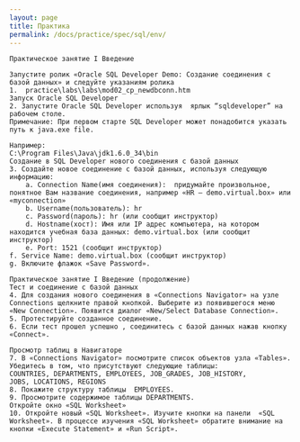 ```yaml
---
layout: page
title: Практика
permalink: /docs/practice/spec/sql/env/
---
```


    Практическое занятие I Введение

    Запустите ролик «Oracle SQL Developer Demo: Создание соединения с базой данных» и следуйте указаниям ролика
    1.	practice\labs\labs\mod02_cp_newdbconn.htm
    Запуск Oracle SQL Developer
    2. Запустите Oracle SQL Developer используя  ярлык “sqldeveloper” на рабочем столе.  
    Примечание: При первом старте SQL Developer может понадобится указать путь к java.exe file.

    Например:
    C:\Program Files\Java\jdk1.6.0_34\bin
    Создание в SQL Developer нового соединения с базой данных
    3. Создайте новое соединение с базой данных, используя следующую информацию:
    	a. Connection Name(имя соединения):  придумайте произвольное, понятное Вам название соединения, например «HR – demo.virtual.box» или «myconnection»
    	b. Username(пользователь): hr
    	c. Password(пароль): hr (или сообщит инструктор)
    	d. Hostname(хост): Имя или IP адрес компьютера, на котором находится учебная база данных: demo.virtual.box (или сообщит инструктор)
    	e. Port: 1521 (сообщит инструктор)
    f. Service Name: demo.virtual.box (сообщит инструктор)
    g. Включите флажок «Save Password».

    Практическое занятие I Введение (продолжение)
    Тест и соединение с базой данных
    4. Для создания нового соединения в «Connections Navigator» на узле Connections щелкните правой кнопкой. Выберите из появившегося меню «New Connection». Появится диалог «New/Select Database Connection».
    5. Протестируйте созданное соединение.
    6. Если тест прошел успешно , соединитесь с базой данных нажав кнопку «Connect».

    Просмотр таблиц в Навигаторе
    7. В «Connections Navigator» посмотрите список объектов узла «Tables». Убедитесь в том, что присутствуют следующие таблицы:
    COUNTRIES, DEPARTMENTS, EMPLOYEES, JOB_GRADES, JOB_HISTORY,
    JOBS, LOCATIONS, REGIONS
    8. Покажите структуру таблицы  EMPLOYEES.
    9. Просмотрите содержимое таблицы DEPARTMENTS.
    Откройте окно «SQL Worksheet»
    10. Откройте новый «SQL Worksheet». Изучите кнопки на панели  «SQL Worksheet». В процессе изучения «SQL Worksheet» обратите внимание на кнопки «Execute Statement» и «Run Script».
